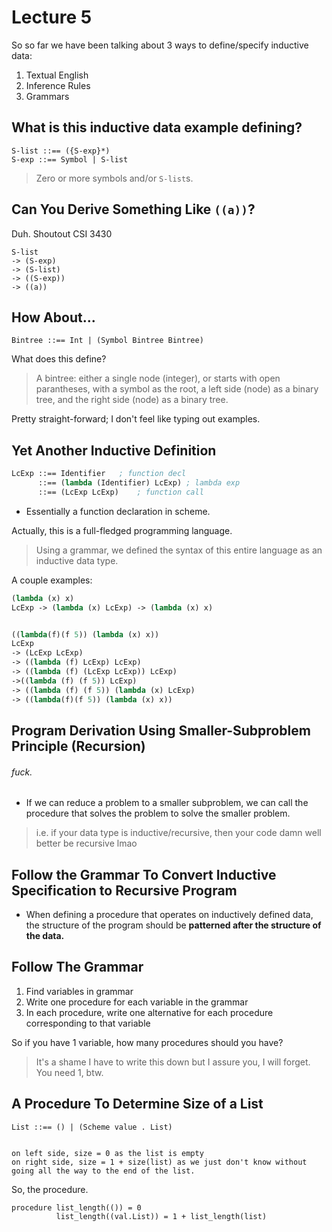 # Lecture 5
So so far we have been talking about 3 ways to define/specify inductive data:

1. Textual English
2. Inference Rules
3. Grammars

## What is this inductive data example defining?
```
S-list ::== ({S-exp}*)
S-exp ::== Symbol | S-list
```

> Zero or more symbols and/or `S-list`s.

## Can You Derive Something Like `((a))`?
Duh. Shoutout CSI 3430
```
S-list 
-> (S-exp) 
-> (S-list) 
-> ((S-exp)) 
-> ((a))
```

## How About...
```
Bintree ::== Int | (Symbol Bintree Bintree)
```
What does this define?
> A bintree:
either a single node (integer), or starts with open parantheses, with a symbol as the root, a left side (node) as a binary tree, and the right side (node) as a binary tree.

Pretty straight-forward; I don't feel like typing out examples.

## Yet Another Inductive Definition
```scheme
LcExp ::== Identifier   ; function decl
      ::== (lambda (Identifier) LcExp) ; lambda exp
      ::== (LcExp LcExp)    ; function call
```

* Essentially a function declaration in scheme.

Actually, this is a full-fledged programming language.

> Using a grammar, we defined the syntax of this entire language as an inductive data type.

A couple examples:
```scheme
(lambda (x) x)
LcExp -> (lambda (x) LcExp) -> (lambda (x) x)


((lambda(f)(f 5)) (lambda (x) x))
LcExp 
-> (LcExp LcExp) 
-> ((lambda (f) LcExp) LcExp) 
-> ((lambda (f) (LcExp LcExp)) LcExp) 
->((lambda (f) (f 5)) LcExp) 
-> ((lambda (f) (f 5)) (lambda (x) LcExp) 
-> ((lambda(f)(f 5)) (lambda (x) x))
```

## Program Derivation Using Smaller-Subproblem Principle (Recursion)
###### fuck.
* If we can reduce a problem to a smaller subproblem, we can call the procedure that solves the problem to solve the smaller problem.

> i.e. if your data type is inductive/recursive, then your code damn well better be recursive lmao

## Follow the Grammar To Convert Inductive Specification to Recursive Program
* When defining a procedure that operates on inductively defined data, the structure of the program should be **patterned after the structure of the data.**

## Follow The Grammar
1. Find variables in grammar
2. Write one procedure for each variable in the grammar
3. In each procedure, write one alternative for each procedure corresponding to that variable

So if you have 1 variable, how many procedures should you have?
> It's a shame I have to write this down but I assure you, I will forget. You need 1, btw.

## A Procedure To Determine Size of a List
```
List ::== () | (Scheme value . List)


on left side, size = 0 as the list is empty
on right side, size = 1 + size(list) as we just don't know without going all the way to the end of the list.
```

So, the procedure.
```
procedure list_length(()) = 0
          list_length((val.List)) = 1 + list_length(list)
```
